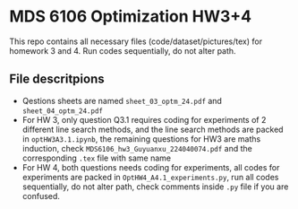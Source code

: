 # MDS 6106 Optimization HW3+4

This repo contains all necessary files (code/dataset/pictures/tex) for homework 3 and 4. Run codes sequentially, do not alter path.

## File descritpions

- Qestions sheets are named `sheet_03_optm_24.pdf` and `sheet_04_optm_24.pdf`
- For HW 3, only question Q3.1 requires coding for experiments of 2 different line search methods, and the line search methods are packed in `optHW3A3.1.ipynb`, the remaining questions for HW3 are maths induction, check `MDS6106_hw3_Guyuanxu_224040074.pdf` and the corresponding `.tex` file with same name
- For HW 4, both questions needs coding for experiments, all codes for experiments are packed in `OptHW4_A4.1_experiments.py`, run all codes sequentially, do not alter path, check comments inside `.py` file if you are confused.
